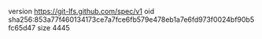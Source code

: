 version https://git-lfs.github.com/spec/v1
oid sha256:853a77f460134173ce7a7fce6fb579e478eb1a7e6fd973f0024bf90b5fc65d47
size 4445
